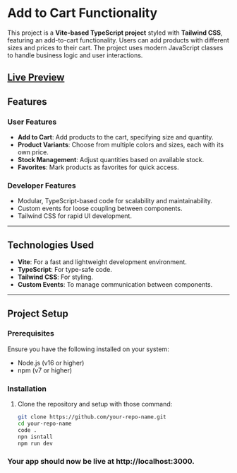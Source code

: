 # Add to Cart Functionality

This project is a **Vite-based TypeScript project** styled with **Tailwind CSS**, featuring an add-to-cart functionality. Users can add products with different sizes and prices to their cart. The project uses modern JavaScript classes to handle business logic and user interactions.

## [Live Preview](https://product-cart-html.vercel.app)

## Features

### User Features
- **Add to Cart**: Add products to the cart, specifying size and quantity.
- **Product Variants**: Choose from multiple colors and sizes, each with its own price.
- **Stock Management**: Adjust quantities based on available stock.
- **Favorites**: Mark products as favorites for quick access.

### Developer Features
- Modular, TypeScript-based code for scalability and maintainability.
- Custom events for loose coupling between components.
- Tailwind CSS for rapid UI development.

---

## Technologies Used
- **Vite**: For a fast and lightweight development environment.
- **TypeScript**: For type-safe code.
- **Tailwind CSS**: For styling.
- **Custom Events**: To manage communication between components.

---

## Project Setup

### Prerequisites
Ensure you have the following installed on your system:
- Node.js (v16 or higher)
- npm (v7 or higher)

### Installation
1. Clone the repository and setup with those command:
   ```bash or open any terminal
   git clone https://github.com/your-repo-name.git
   cd your-repo-name
   code .
   npn isntall
   npm run dev

### Your app should now be live at http://localhost:3000.

